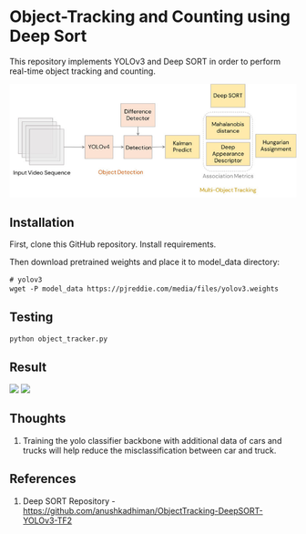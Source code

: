 # Object-Tracking and Counting using Deep Sort

This repository implements YOLOv3 and Deep SORT in order to perform real-time object tracking and counting.

![](https://github.com/Akhil-Tony/Object-Detection-Object-Tracking-and-Counting/blob/master/deep_sort/architecture.jpg)

## Installation

First, clone this GitHub repository. Install requirements.

Then download pretrained weights and place it to model_data directory:
```
# yolov3
wget -P model_data https://pjreddie.com/media/files/yolov3.weights
``````

## Testing

```
python object_tracker.py
````

## Result
![](https://github.com/Akhil-Tony/Object-Detection-Object-Tracking-and-Counting/blob/master/track_1.gif) 
![](https://github.com/Akhil-Tony/Object-Detection-Object-Tracking-and-Counting/blob/master/track_3.gif)

## Thoughts
1. Training the yolo classifier backbone with additional data of cars and trucks will help 
reduce the misclassification between car and truck.
## References
1. Deep SORT Repository - https://github.com/anushkadhiman/ObjectTracking-DeepSORT-YOLOv3-TF2
